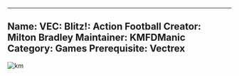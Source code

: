-----------------------
Name: VEC: Blitz!: Action Football
Creator: Milton Bradley
Maintainer: KMFDManic
Category: Games
Prerequisite: Vectrex
-----------------------
![km](https://i.imgur.com/uR44O5e.png)

